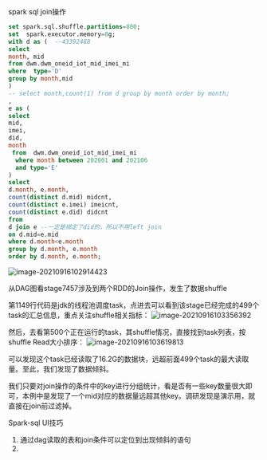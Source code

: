 spark sql join操作

```sql
set spark.sql.shuffle.partitions=800;
set  spark.executor.memory=8g;
with d as (  --43392488
select 
month, mid
from dwm.dwm_oneid_iot_mid_imei_mi
where  type='D'
group by month,mid
)
-- select month,count(1) from d group by month order by month;
,
e as ( 
select 
mid,
imei,
did,
month
 from  dwm.dwm_oneid_iot_mid_imei_mi
  where month between 202001 and 202106
  and type='E'
)
select 
d.month, e.month,
count(distinct d.mid) midcnt,
count(distinct e.imei) imeicnt,
count(distinct e.did) didcnt
from 
d join e --一定是绑定了did的，所以不用left join
on d.mid=e.mid
where d.month<e.month
group by d.month, e.month
order by d.month, e.month;
```

![image-20210916102914423](https://gitee.com/luckywind/PigGo/raw/master/image/image-20210916102914423.png)

从DAG图看stage7457涉及到两个RDD的Join操作，发生了数据shuffle

第1149行代码是jdk的线程池调度task，点进去可以看到该stage已经完成的499个task的汇总信息，重点关注shuffle相关指标：
![image-20210916103356392](https://gitee.com/luckywind/PigGo/raw/master/image/image-20210916103356392.png)

然后，去看第500个正在运行的task，其shuffle情况，直接找到task列表，按shuffle  Read大小排序：
![image-20210916103619813](https://gitee.com/luckywind/PigGo/raw/master/image/image-20210916103619813.png)

可以发现这个task已经读取了16.2G的数据块，远超前面499个task的最大读取量。至此，我们发现了数据倾斜。

我们只要对join操作的条件中的key进行分组统计，看是否有一些key数量很大即可，本例中是发现了一个mid对应的数据量远超其他key。调研发现是演示用，就直接在join前过滤掉。







Spark-sql UI技巧

1. 通过dag读取的表和join条件可以定位到出现倾斜的语句
2. 